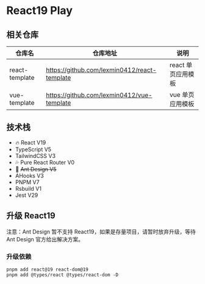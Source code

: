 # React19 Play

## 相关仓库

| 仓库名         | 仓库地址                                     | 说明               |
|----------------|----------------------------------------------|--------------------|
| react-template | https://github.com/lexmin0412/react-template | react 单页应用模板 |
| vue-template | https://github.com/lexmin0412/vue-template | vue 单页应用模板 |

## 技术栈

- 🔥 React V19
- TypeScript V5
- TailwindCSS V3
- 💦 Pure React Router V0
- 🤔 ~~Ant Design V5~~
- AHooks V3
- PNPM V7
- Rsbuild V1
- Jest V29

## 升级 React19

注意：Ant Design 暂不支持 React19，如果是存量项目，请暂时放弃升级，等待 Ant Design 官方给出解决方案。

### 升级依赖

```shell
pnpm add react@19 react-dom@19
pnpm add @types/react @types/react-dom -D
```


